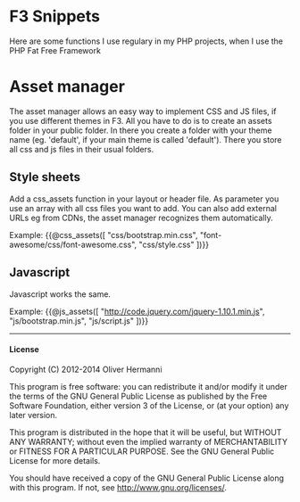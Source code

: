 F3 Snippets
===========
Here are some functions I use regulary in my PHP projects, when I use the PHP Fat Free Framework

Asset manager
=============
The asset manager allows an easy way to implement CSS and JS files, if you use different themes in F3. All
you have to do is to create an assets folder in your public folder. In there you create a folder with your
theme name (eg. 'default', if your main theme is called 'default'). There you store all css and js files in
their usual folders.

Style sheets
------------
Add a css_assets function in your layout or header file. As parameter you use an array with all css files
you want to add. You can also add external URLs eg from CDNs, the asset manager recognizes them automatically.


Example:
    {{@css_assets([
    "css/bootstrap.min.css",
    "font-awesome/css/font-awesome.css",
    "css/style.css"
    ])}}


Javascript
----------
Javascript works the same.

Example:
    {{@js_assets([
    "http://code.jquery.com/jquery-1.10.1.min.js",
    "js/bootstrap.min.js",
    "js/script.js"
    ])}}

***

#### License

Copyright (C) 2012-2014 Oliver Hermanni

This program is free software: you can redistribute it and/or modify
it under the terms of the GNU General Public License as published by
the Free Software Foundation, either version 3 of the License, or
(at your option) any later version.

This program is distributed in the hope that it will be useful,
but WITHOUT ANY WARRANTY; without even the implied warranty of
MERCHANTABILITY or FITNESS FOR A PARTICULAR PURPOSE.  See the
GNU General Public License for more details.

You should have received a copy of the GNU General Public License
along with this program.  If not, see <http://www.gnu.org/licenses/>.